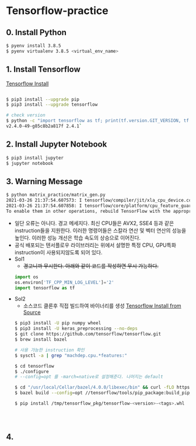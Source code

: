 # Tensorflow-practice

## 0. Install Python
```bash
$ pyenv install 3.8.5
$ pyenv virtualenv 3.8.5 <virtual_env_name>
```

## 1. Install Tensorflow
[Tensorflow Install](https://www.tensorflow.org/install/pip?hl=ko#macos)
```bash

$ pip3 install --upgrade pip
$ pip3 install --upgrade tensorflow

# check version
$ python -c "import tensorflow as tf; print(tf.version.GIT_VERSION, tf.version.VERSION)"
v2.4.0-49-g85c8b2a817f 2.4.1`
```

## 2. Install Jupyter Notebook
```bash
$ pip3 install jupyter 
$ jupyter notebook
```

## 3. Warning Message
```bash
$ python matrix_practice/matrix_gen.py
2021-03-26 21:37:54.607573: I tensorflow/compiler/jit/xla_cpu_device.cc:41] Not creating XLA devices, tf_xla_enable_xla_devices not set
2021-03-26 21:37:54.607858: I tensorflow/core/platform/cpu_feature_guard.cc:142] This TensorFlow binary is optimized with oneAPI Deep Neural Network Library (oneDNN) to use the following CPU instructions in performance-critical operations:  AVX2 FMA
To enable them in other operations, rebuild TensorFlow with the appropriate compiler flags.
``` 
- 일단 오류는 아니다. 경고 메세지다. 최신 CPU들은 AVX2, SSE4 등과 같은 instruction들을 지원한다. 이러한 명령어들은 스칼라 연산 및 벡터 연산의 성능을 높인다. 이러한 성능 개선은 학습 속도의 상승으로 이어진다.
- 공식 배포되는 텐서플로우 라이브러리는 위에서 설명한 특정 CPU, GPU특화 instruction이 사용되지않도록 되어 있다. 
- Sol1
	- ~~경고니까 무시한다. 아래와 같이 코드를 작성하면 무시 가능하다.~~
	```python
	import os
	os.environ['TF_CPP_MIN_LOG_LEVEL']='2'
	import tensorflow as tf
	```
- Sol2
	- 소스코드 클론후 직접 빌드하여 바이너리를 생성
	[Tensorflow Install from Source](https://www.tensorflow.org/install/source?hl=ko#macos_1)
	```bash
	$ pip3 install -U pip numpy wheel
	$ pip3 install -U keras_preprocessing --no-deps
	$ git clone https://github.com/tensorflow/tensorflow.git
	$ brew install bazel

	# 사용 가능한 instruction 확인
	$ sysctl -a | grep "machdep.cpu.*features:"

	$ cd tensorflow
	$ ./configure
	# --config=opt 를 -march=native로 설정해준다. 나머지는 default
	
	$ cd "/usr/local/Cellar/bazel/4.0.0/libexec/bin" && curl -fLO https://releases.bazel.build/3.7.2/release/bazel-3.7.2-darwin-x86_64 && chmod +x bazel-3.7.2-darwin-x86_64
	$ bazel build --config=opt //tensorflow/tools/pip_package:build_pip_package

	$ pip install /tmp/tensorflow_pkg/tensorflow-<version>-<tags>.whl
	




	```	 

## 4. 
